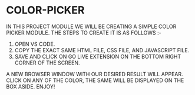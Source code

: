 # COLOR-PICKER

IN THIS PROJECT MODULE WE WILL BE CREATING A SIMPLE COLOR PICKER MODULE. THE STEPS TO CREATE IT IS AS FOLLOWS :-
1) OPEN VS CODE.
2) COPY THE EXACT SAME HTML FILE, CSS FILE, AND JAVASCRIPT FILE.
3) SAVE AND CLICK ON GO LIVE EXTENSION ON THE BOTTOM RIGHT CORNER OF THE SCREEN.

A NEW BROWSER WINDOW WITH OUR DESIRED RESULT WILL APPEAR. CLICK ON ANY OF THE COLOR, THE SAME WILL BE DISPLAYED ON THE BOX ASIDE. ENJOY!
